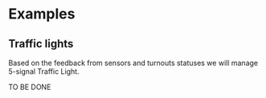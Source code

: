# Examples
## Traffic lights
Based on the feedback from sensors and turnouts statuses we will manage 5-signal Traffic Light.

TO BE DONE